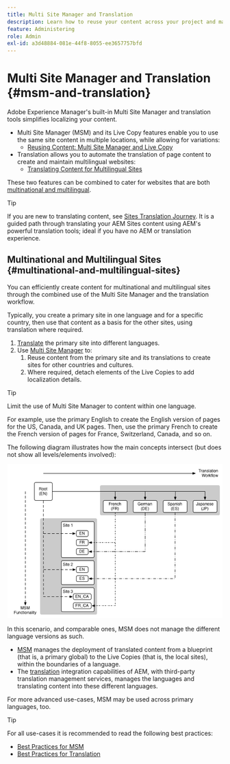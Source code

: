 ```yaml
---
title: Multi Site Manager and Translation
description: Learn how to reuse your content across your project and manage multilingual websites in AEM.
feature: Administering
role: Admin
exl-id: a3d48884-081e-44f8-8055-ee3657757bfd
---
```

# Multi Site Manager and Translation {#msm-and-translation}

Adobe Experience Manager's built-in Multi Site Manager and translation tools simplifies localizing your content.

* Multi Site Manager (MSM) and its Live Copy features enable you to use the same site content in multiple locations, while allowing for variations:
  * [Reusing Content: Multi Site Manager and Live Copy](msm/overview.md)
* Translation allows you to automate the translation of page content to create and maintain multilingual websites:
  * [Translating Content for Multilingual Sites](translation/overview.md)

These two features can be combined to cater for websites that are both [multinational and multilingual](#multinational-and-multilingual-sites).

>[!TIP]
>
>If you are new to translating content, see [Sites Translation Journey](/help/journey-sites/translation/overview.md). It is a guided path through translating your AEM Sites content using AEM's powerful translation tools; ideal if you have no AEM or translation experience.

## Multinational and Multilingual Sites {#multinational-and-multilingual-sites}

You can efficiently create content for multinational and multilingual sites through the combined use of the Multi Site Manager and the translation workflow.

Typically, you create a primary site in one language and for a specific country, then use that content as a basis for the other sites, using translation where required.

1. [Translate](translation/overview.md) the primary site into different languages.
1. Use [Multi Site Manager](msm/overview.md) to:
   1. Reuse content from the primary site and its translations to create sites for other countries and cultures.
   1. Where required, detach elements of the Live Copies to add localization details.

>[!TIP]
>
>Limit the use of Multi Site Manager to content within one language.
>
>For example, use the primary English to create the English version of pages for the US, Canada, and UK pages. Then, use the primary French to create the French version of pages for France, Switzerland, Canada, and so on.

The following diagram illustrates how the main concepts intersect (but does not show all levels/elements involved):

![Localization overview](assets/localization-overview.png)

In this scenario, and comparable ones, MSM does not manage the different language versions as such.

* [MSM](msm/overview.md) manages the deployment of translated content from a blueprint (that is, a primary global) to the Live Copies (that is, the local sites), within the boundaries of a language.
* The [translation](translation/overview.md) integration capabilities of AEM, with third-party translation management services, manages the languages and translating content into these different languages.

For more advanced use-cases, MSM may be used across primary languages, too.

>[!TIP]
>
>For all use-cases it is recommended to read the following best practices:
>
>* [Best Practices for MSM](msm/best-practices.md)
>* [Best Practices for Translation](translation/best-practices.md)
